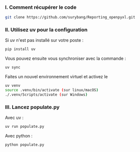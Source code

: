 ### I. Comment récupérer le code 
```bash
git clone https://github.com/surybang/Reporting_openpyxl.git
```

### II. Utilisez uv pour la configuration 

Si uv n'est pas installé sur votre poste : 

```bash
pip install uv
```
Vous pouvez ensuite vous synchroniser avec la commande : 

```bash
uv sync
```
Faites un nouvel environnement virtuel et activez le 

```bash
uv venv
source .venv/bin/activate (sur linux/macOS)
./.venv/Scripts/activate (sur Windows)
```

### III. Lancez populate.py 

Avec uv :
```bash
uv run populate.py
```

Avec python :
```bash
python populate.py
```
